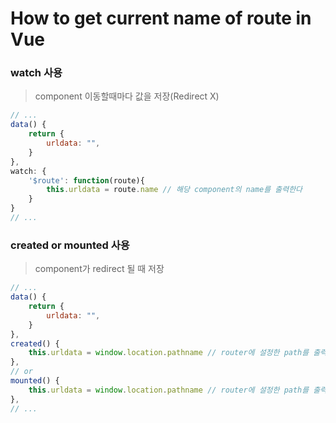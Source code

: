 # How to get current name of route in Vue

### watch 사용

> component 이동할때마다 값을 저장(Redirect X)

```javascript
// ...
data() {
    return {
        urldata: "",
    }
},
watch: {
    '$route': function(route){
        this.urldata = route.name // 해당 component의 name를 출력한다
    } 
}
// ...
```

### created or mounted 사용

> component가 redirect 될 때 저장

```javascript
// ...
data() {
    return {
        urldata: "",
    }
},
created() {
    this.urldata = window.location.pathname // router에 설정한 path를 출력한다
},
// or
mounted() {
    this.urldata = window.location.pathname // router에 설정한 path를 출력한다
},
// ...
```